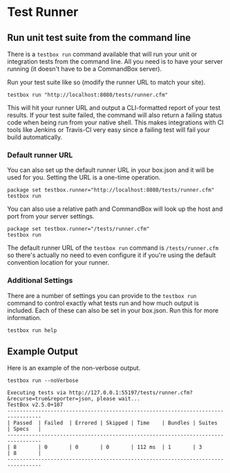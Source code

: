 # Test Runner

## Run unit test suite from the command line

There is a `testbox run` command available that will run your unit or integration tests from the command line. All you need is to have your server running \(it doesn't have to be a CommandBox server\).

Run your test suite like so \(modify the runner URL to match your site\).

```text
testbox run "http://localhost:8080/tests/runner.cfm"
```

This will hit your runner URL and output a CLI-formatted report of your test results. If your test suite failed, the command will also return a failing status code when being run from your native shell. This makes integrations with CI tools like Jenkins or Travis-CI very easy since a failing test will fail your build automatically.

### Default runner URL

You can also set up the default runner URL in your box.json and it will be used for you. Setting the URL is a one-time operation.

```text
package set testbox.runner="http://localhost:8080/tests/runner.cfm"
testbox run
```

You can also use a relative path and CommandBox will look up the host and port from your server settings.  

```text
package set testbox.runner="/tests/runner.cfm"
testbox run
```

The default runner URL of the `testbox run` command is  `/tests/runner.cfm` so there's actually no need to even configure it if you're using the default convention location for your runner.

### Additional Settings

There are a number of settings you can provide to the `testbox run` command to control exactly what tests run and how much output is included. Each of these can also be set in your box.json. Run this for more information.

```text
testbox run help
```

## Example Output

Here is an example of the non-verbose output.

```text
testbox run --noVerbose

Executing tests via http://127.0.0.1:55197/tests/runner.cfm?&recurse=true&reporter=json, please wait...
TestBox v2.5.0+107
---------------------------------------------------------------------------------
| Passed  | Failed  | Errored | Skipped | Time    | Bundles | Suites  | Specs   |
---------------------------------------------------------------------------------
| 8       | 0       | 0       | 0       | 112 ms  | 1       | 3       | 8       |
---------------------------------------------------------------------------------
```

